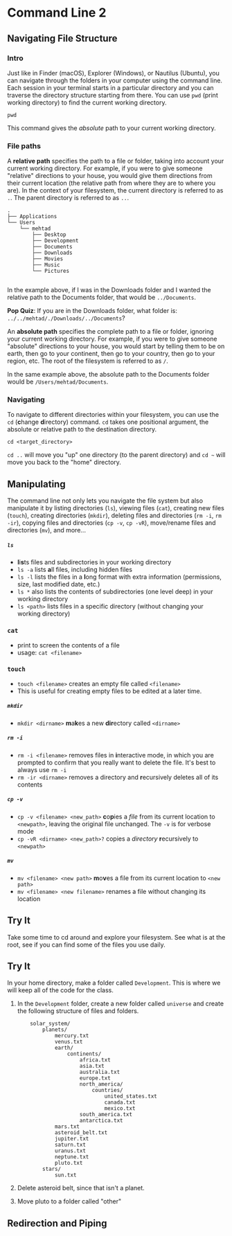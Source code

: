 # Command Line 2

## Navigating File Structure

### Intro

Just like in Finder (macOS), Explorer (Windows), or Nautilus (Ubuntu), you can navigate through the folders in your computer using the command line. Each session in your terminal starts in a particular directory and you can traverse the directory structure starting from there. You can use `pwd` (print working directory) to find the current working directory.

```
pwd
```

This command gives the *absolute* path to your current working directory.

### File paths

A **relative path** specifies the path to a file or folder, taking into account your current working directory. For example, if you were to give someone "relative" directions to your house, you would give them directions from their current location (the relative path from where they are to where you are). In the context of your filesystem, the current directory is referred to as `.`. The parent directory is referred to as `..`.

```
.
├── Applications
└── Users
    └── mehtad
        ├── Desktop
        ├── Development
        ├── Documents
        ├── Downloads
        ├── Movies
        ├── Music
        └── Pictures
 
```

In the example above, if I was in the Downloads folder and I wanted the relative path to the Documents folder, that would be `../Documents`.

**Pop Quiz**: If you are in the Downloads folder, what folder is: `../../mehtad/./Downloads/../Documents`?

An **absolute path** specifies the complete path to a file or folder, ignoring your current working directory. For example, if you were to give someone "absolute" directions to your house, you would start by telling them to be on earth, then go to your continent, then go to your country, then go to your region, etc. The root of the filesystem is referred to as `/`.

In the same example above, the absolute path to the Documents folder would be `/Users/mehtad/Documents`.

### Navigating

To navigate to different directories within your filesystem, you can use the `cd` (**c**hange **d**irectory) command. `cd` takes one positional argument, the absolute or relative path to the destination directory.

```
cd <target_directory>
```

`cd ..` will move you "up" one directory (to the parent directory) and `cd ~` will move you back to the "home" directory.

## Manipulating

The command line not only lets you navigate the file system but also manipulate it by listing directories (`ls`), viewing files (`cat`), creating new files (`touch`), creating directories (`mkdir`), deleting files and directories (`rm -i`, `rm -ir`), copying files and directories (`cp -v`, `cp -vR`), move/rename files and directories (`mv`), and more...

##### `ls`
* **l**i**s**ts files and subdirectories in your working directory
* `ls -a` lists **a**ll files, including hidden files
* `ls -l` lists the files in a **l**ong format with extra information (permissions, size, last modified date, etc.)
* `ls *` also lists the contents of subdirectories (one level deep) in your working directory
* `ls <path>` lists files in a specific directory (without changing your working directory)

### `cat`
* print to screen the contents of a file
* usage: `cat <filename>`

### `touch`
* `touch <filename>` creates an empty file called `<filename>`
* This is useful for creating empty files to be edited at a later time.

##### `mkdir`
* `mkdir <dirname>` **m**a**k**es a new **dir**ectory called `<dirname>`

##### `rm -i`
* `rm -i <filename>` removes files in **i**nteractive mode, in which you are prompted to confirm that you really want to delete the file. It's best to always use `rm -i`
* `rm -ir <dirname>` removes a directory and **r**ecursively deletes all of its contents

##### `cp -v`
* `cp -v <filename> <new_path>` **c**o**p**ies a *file* from its current location to `<newpath>`, leaving the original file unchanged. The `-v` is for verbose mode
* `cp -vR <dirname> <new_path>?` copies a *directory* **r**ecursively to `<newpath>`

##### `mv`
* `mv <filename> <new path>` **m**o**v**es a file from its current location to `<new path>`
* `mv <filename> <new filename>` renames a file without changing its location

## Try It

Take some time to cd around and explore your filesystem. See what is at the root, see if you can find some of the files you use daily.

## Try It

In your home directory, make a folder called `Development`. This is where we will keep all of the code for the class.

1. In the `Development` folder, create a new folder called `universe` and create the following structure of files and folders.

	```
		solar_system/
			planets/
				mercury.txt
				venus.txt
				earth/
					continents/
						africa.txt
						asia.txt
						australia.txt
						europe.txt
						north_america/
							countries/
								united_states.txt
								canada.txt
								mexico.txt
						south_america.txt
						antarctica.txt
				mars.txt
				asteroid_belt.txt
				jupiter.txt
				saturn.txt
				uranus.txt
				neptune.txt
				pluto.txt
			stars/
				sun.txt
	```

2. Delete asteroid belt, since that isn't a planet.

3. Move pluto to a folder called "other"

## Redirection and Piping


